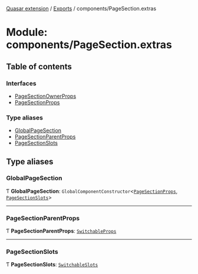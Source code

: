 [Quasar extension](../index.md) / [Exports](../modules.md) / components/PageSection.extras

# Module: components/PageSection.extras

## Table of contents

### Interfaces

- [PageSectionOwnerProps](../interfaces/components_PageSection_extras.PageSectionOwnerProps.md)
- [PageSectionProps](../interfaces/components_PageSection_extras.PageSectionProps.md)

### Type aliases

- [GlobalPageSection](components_PageSection_extras.md#globalpagesection)
- [PageSectionParentProps](components_PageSection_extras.md#pagesectionparentprops)
- [PageSectionSlots](components_PageSection_extras.md#pagesectionslots)

## Type aliases

### GlobalPageSection

Ƭ **GlobalPageSection**: `GlobalComponentConstructor`<[`PageSectionProps`](../interfaces/components_PageSection_extras.PageSectionProps.md), [`PageSectionSlots`](components_PageSection_extras.md#pagesectionslots)\>

___

### PageSectionParentProps

Ƭ **PageSectionParentProps**: [`SwitchableProps`](../interfaces/components_Switchable_extras.SwitchableProps.md)

___

### PageSectionSlots

Ƭ **PageSectionSlots**: [`SwitchableSlots`](../interfaces/components_Switchable_extras.SwitchableSlots.md)
